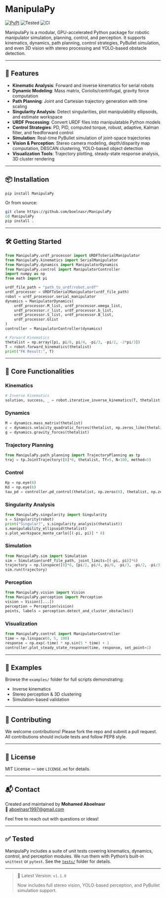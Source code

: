 # ManipulaPy


[![PyPI](https://img.shields.io/pypi/v/ManipulaPy)](https://pypi.org/project/ManipulaPy/)
![Tested](https://img.shields.io/badge/tested-yes-brightgreen.svg)
![CI](https://github.com/boelnasr/ManipulaPy/actions/workflows/test.yml/badge.svg?branch=main)

ManipulaPy is a modular, GPU-accelerated Python package for robotic manipulator simulation, planning, control, and perception. It supports kinematics, dynamics, path planning, control strategies, PyBullet simulation, and even 3D vision with stereo processing and YOLO-based obstacle detection.

---

## 🚀 Features

- **Kinematic Analysis**: Forward and inverse kinematics for serial robots
- **Dynamic Modeling**: Mass matrix, Coriolis/centrifugal, gravity force computation
- **Path Planning**: Joint and Cartesian trajectory generation with time scaling
- **Singularity Analysis**: Detect singularities, plot manipulability ellipsoids, and estimate workspace
- **URDF Processing**: Convert URDF files into manipulatable Python models
- **Control Strategies**: PD, PID, computed torque, robust, adaptive, Kalman filter, and feedforward control
- **Simulation**: Real-time PyBullet simulation of joint-space trajectories
- **Vision & Perception**: Stereo camera modeling, depth/disparity map computation, DBSCAN clustering, YOLO-based object detection
- **Visualization Tools**: Trajectory plotting, steady-state response analysis, 3D cluster rendering

---

## 📦 Installation

```bash
pip install ManipulaPy
```

Or from source:
```bash
git clone https://github.com/boelnasr/ManipulaPy
cd ManipulaPy
pip install .
```

---

## 🛠️ Getting Started

```python
from ManipulaPy.urdf_processor import URDFToSerialManipulator
from ManipulaPy.kinematics import SerialManipulator
from ManipulaPy.dynamics import ManipulatorDynamics
from ManipulaPy.control import ManipulatorController
import numpy as np
from math import pi

urdf_file_path = "path_to_urdf/robot.urdf"
urdf_processor = URDFToSerialManipulator(urdf_file_path)
robot = urdf_processor.serial_manipulator
dynamics = ManipulatorDynamics(
    urdf_processor.M_list, urdf_processor.omega_list,
    urdf_processor.r_list, urdf_processor.b_list,
    urdf_processor.S_list, urdf_processor.B_list,
    urdf_processor.Glist
)
controller = ManipulatorController(dynamics)

# Forward Kinematics
thetalist = np.array([pi, pi/6, pi/4, -pi/3, -pi/2, -2*pi/3])
T = robot.forward_kinematics(thetalist)
print("FK Result:", T)
```

---

## 🤖 Core Functionalities

### Kinematics
```python
# Inverse Kinematics
solution, success, _ = robot.iterative_inverse_kinematics(T, thetalist)
```

### Dynamics
```python
M = dynamics.mass_matrix(thetalist)
c = dynamics.velocity_quadratic_forces(thetalist, np.zeros_like(thetalist))
g = dynamics.gravity_forces(thetalist)
```

### Trajectory Planning
```python
from ManipulaPy.path_planning import TrajectoryPlanning as tp
traj = tp.JointTrajectory([0]*6, thetalist, Tf=5, N=100, method=5)
```

### Control
```python
Kp = np.eye(6)
Kd = np.eye(6)
tau_pd = controller.pd_control(thetalist, np.zeros(6), thetalist, np.zeros(6), Kp, Kd)
```

### Singularity Analysis
```python
from ManipulaPy.singularity import Singularity
s = Singularity(robot)
print("Singular?", s.singularity_analysis(thetalist))
s.manipulability_ellipsoid(thetalist)
s.plot_workspace_monte_carlo([(-pi, pi)] * 6)
```

### Simulation
```python
from ManipulaPy.sim import Simulation
sim = Simulation(urdf_file_path, joint_limits=[(-pi, pi)]*6)
trajectory = np.linspace([0]*6, [pi/2, pi/4, pi/6, -pi/3, -pi/2, -pi/3], 100)
sim.run(trajectory)
```

### Perception
```python
from ManipulaPy.vision import Vision
from ManipulaPy.perception import Perception
vision = Vision([...])
perception = Perception(vision)
points, labels = perception.detect_and_cluster_obstacles()
```

### Visualization
```python
from ManipulaPy.control import ManipulatorController
time = np.linspace(0, 5, 100)
response = np.exp(-time) * np.sin(5 * time) + 1
controller.plot_steady_state_response(time, response, set_point=1)
```

---

## 📁 Examples
Browse the `examples/` folder for full scripts demonstrating:
- Inverse kinematics
- Stereo perception & 3D clustering
- Simulation-based validation

---

## 🤝 Contributing
We welcome contributions! Please fork the repo and submit a pull request. All contributions should include tests and follow PEP8 style.

---

## 📄 License
MIT License — see `LICENSE.md` for details.

---

## 📬 Contact
Created and maintained by **Mohamed Aboelnasr**  
📧 [aboelnasr1997@gmail.com](mailto:aboelnasr1997@gmail.com)

Feel free to reach out with questions or ideas!

---

## ✅ Tested
ManipulaPy includes a suite of unit tests covering kinematics, dynamics, control, and perception modules.
We run them with Python’s built-in `unittest` or `pytest`. See the [`tests/`](./tests) folder for details.

---

> 📌 Latest Version: `v1.1.0`
>
> Now includes full stereo vision, YOLO-based perception, and PyBullet simulation support.
